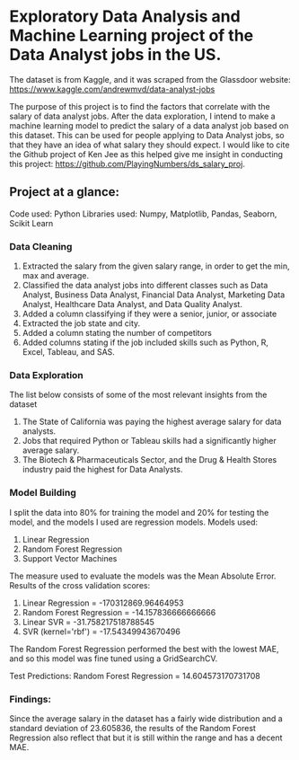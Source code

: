 # Exploratory Data Analysis and Machine Learning project of the Data Analyst jobs in the US.

The dataset is from Kaggle, and it was scraped from the Glassdoor website: https://www.kaggle.com/andrewmvd/data-analyst-jobs

The purpose of this project is to find the factors that correlate with the salary of data analyst jobs. After the data exploration, I intend to make a machine learning model to predict the salary of a data analyst job based on this dataset. This can be used for people applying to Data Analyst jobs, so that they have an idea of what salary they should expect. I would like to cite the Github project of Ken Jee as this helped give me insight in conducting this project: https://github.com/PlayingNumbers/ds_salary_proj. 

## Project at a glance:

Code used: Python
Libraries used: Numpy, Matplotlib, Pandas, Seaborn, Scikit Learn

### Data Cleaning
1. Extracted the salary from the given salary range, in order to get the min, max and average.
2. Classified the data analyst jobs into different classes such as Data Analyst, Business Data Analyst, Financial Data Analyst, Marketing Data Analyst, Healthcare Data Analyst, and Data Quality Analyst.
3. Added a column classifying if they were a senior, junior, or associate
4. Extracted the job state and city.
5. Added a column stating the number of competitors
6. Added columns stating if the job included skills such as Python, R, Excel, Tableau, and SAS.

### Data Exploration
The list below consists of some of the most relevant insights from the dataset
1. The State of California was paying the highest average salary for data analysts.
2. Jobs that required Python or Tableau skills had a significantly higher average salary.
3. The Biotech & Pharmaceuticals Sector, and the Drug & Health Stores industry paid the highest for Data Analysts.

### Model Building
I split the data into 80% for training the model and 20% for testing the model, and the models I used are regression models.
Models used:
1. Linear Regression
2. Random Forest Regression
3. Support Vector Machines

The measure used to evaluate the models was the Mean Absolute Error.
Results of the cross validation scores:
1. Linear Regression = -170312869.96464953
2. Random Forest Regression = -14.157836666666666
3. Linear SVR = -31.758217518788545
4. SVR (kernel='rbf') = -17.54349943670496

The Random Forest Regression performed the best with the lowest MAE, and so this model was fine tuned using a GridSearchCV.

Test Predictions:
Random Forest Regression = 14.604573170731708

### Findings:
Since the average salary in the dataset has a fairly wide distribution and a standard deviation of 23.605836, the results of the Random Forest Regression also reflect that but it is still within the range and has a decent MAE.
